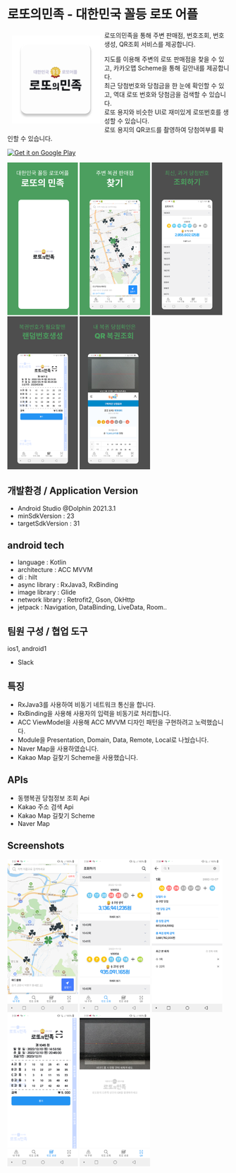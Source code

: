 # 로또의민족 - 대한민국 꼴등 로또 어플 

<img src="/lotty-images/app_logo.png" align="left"
width="200" hspace="10" vspace="10">
 
로또의민족을 통해 주변 판매점, 번호조회, 번호생성, QR조회 서비스를 제공합니다.

지도를 이용해 주변의 로또 판매점을 찾을 수 있고, 카카오맵 Scheme을 통해 길안내를 제공합니다.  
최근 당첨번호와 당첨금을 한 눈에 확인할 수 있고, 역대 로또 번호와 당첨금을 검색할 수 있습니다.  
로또 용지와 비슷한 UI로 재미있게 로또번호를 생성할 수 있습니다.  
로또 용지의 QR코드를 촬영하여 당첨여부를 확인할 수 있습니다.  

<p align="left">
<a href="https://play.google.com/store/apps/details?id=com.anseolab.lotty">
    <img alt="Get it on Google Play"
        height="80"
        src="https://play.google.com/intl/en_us/badges/images/generic/en_badge_web_generic.png" />
</a>

<img src="/lotty-images/1.png" width="160px" title="1" alt="1"></img>
<img src="/lotty-images/2.png" width="160px" title="2" alt="2"></img>
<img src="/lotty-images/3.png" width="160px" title="3" alt="3"></img>
<img src="/lotty-images/4.png" width="160px" title="4" alt="4"></img>
<img src="/lotty-images/5.png" width="160px" title="5" alt="5"></img>

## 개발환경 / Application Version
- Android Studio @Dolphin 2021.3.1
- minSdkVersion : 23
- targetSdkVersion : 31

## android tech
- language : Kotlin
- architecture : ACC MVVM
- di : hilt
- async library : RxJava3, RxBinding
- image library : Glide
- network library : Retrofit2, Gson, OkHttp
- jetpack : Navigation, DataBinding, LiveData, Room..

## 팀원 구성 / 협업 도구
ios1, android1
- Slack

## 특징
- RxJava3를 사용하여 비동기 네트워크 통신을 합니다.
- RxBinding을 사용해 사용자의 입력을 비동기로 처리합니다.
- ACC ViewModel을 사용해 ACC MVVM 디자인 패턴을 구현하려고 노력했습니다.
- Module을 Presentation, Domain, Data, Remote, Local로 나눴습니다.
- Naver Map을 사용하였습니다.
- Kakao Map 길찾기 Scheme을 사용했습니다.

## APIs
- 동행복권 당첨정보 조회 Api
- Kakao 주소 검색 Api
- Kakao Map 길찾기 Scheme
- Naver Map

## Screenshots

<img src="/lotty-images/Screenshot_1.png" width="160px" title="1" alt="1"></img>
<img src="/lotty-images/Screenshot_2.png" width="160px" title="2" alt="2"></img>
<img src="/lotty-images/Screenshot_3.png" width="160px" title="3" alt="3"></img>
<img src="/lotty-images/Screenshot_4.png" width="160px" title="4" alt="4"></img>
<img src="/lotty-images/Screenshot_5.png" width="160px" title="5" alt="5"></img>
